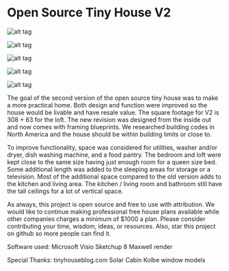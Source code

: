 Open Source Tiny House V2
=====================

![alt tag](https://raw.githubusercontent.com/EddieOne/open-source-tiny-home/master/v2/front.jpg)

![alt tag](https://raw.githubusercontent.com/EddieOne/open-source-tiny-home/master/v2/living.jpg)

![alt tag](https://raw.githubusercontent.com/EddieOne/open-source-tiny-home/master/v2/sleeping.jpg)

![alt tag](https://raw.githubusercontent.com/EddieOne/open-source-tiny-home/master/v2/back.jpg)

![alt tag](https://raw.githubusercontent.com/EddieOne/open-source-tiny-home/master/v2/layout.jpg)

The goal of the second version of the open source tiny house was to make a more practical home. Both design and function were improved so the house would be livable and have resale value. The square footage for V2 is 308 + 63 for the loft. The new revision was designed from the inside out and now comes with framing blueprints. We researched building codes in North America and the house should be within building limits or close to.

To improve functionality, space was considered for utilities, washer and/or dryer, dish washing machine, and a food pantry. The bedroom and loft were kept close to the same size having just enough room for a queen size bed. Some additional length was added to the sleeping areas for storage or a television. Most of the additional space compared to the old version adds to the kitchen and living area. The kitchen / living room and bathroom still have the tall ceilings for a lot of vertical space. 

As always, this project is open source and free to use with attribution. We would like to continue making professional free house plans available while other companies charges a minimum of $1000 a plan. Please consider contributing your time, wisdom, ideas, or resources. Also, star this project on github so more people can find it.

Software used:
Microsoft Visio
Sketchup 8
Maxwell render

Special Thanks:
tinyhouseblog.com
Solar Cabin
Kolbe window models